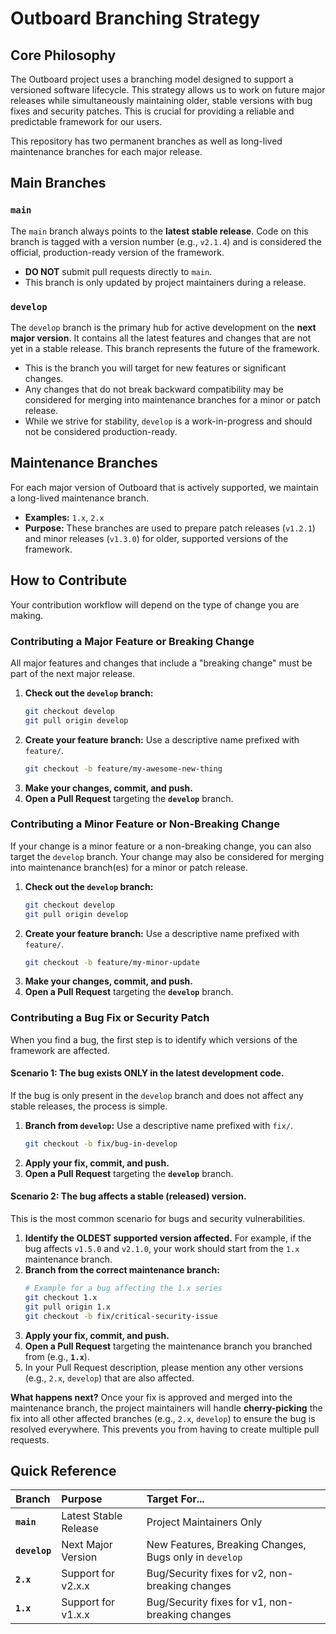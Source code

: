 # Outboard Branching Strategy

## Core Philosophy

The Outboard project uses a branching model designed to support a versioned software lifecycle.
This strategy allows us to work on future major releases while simultaneously maintaining older,
stable versions with bug fixes and security patches. This is crucial for providing a reliable and
predictable framework for our users.

This repository has two permanent branches as well as long-lived maintenance branches for each major release.

## Main Branches

### `main`
The `main` branch always points to the **latest stable release**. Code on this branch is tagged with a version number (e.g., `v2.1.4`) and is considered the official, production-ready version of the framework.

* **DO NOT** submit pull requests directly to `main`.
* This branch is only updated by project maintainers during a release.

### `develop`
The `develop` branch is the primary hub for active development on the **next major version**. It contains all the latest features and changes that are not yet in a stable release. This branch represents the future of the framework.

* This is the branch you will target for new features or significant changes.
* Any changes that do not break backward compatibility may be considered for merging into maintenance branches
  for a minor or patch release.
* While we strive for stability, `develop` is a work-in-progress and should not be considered production-ready.

## Maintenance Branches

For each major version of Outboard that is actively supported, we maintain a long-lived maintenance branch.

* **Examples:** `1.x`, `2.x`
* **Purpose:** These branches are used to prepare patch releases (`v1.2.1`) and minor releases (`v1.3.0`) for older, supported versions of the framework.

## How to Contribute

Your contribution workflow will depend on the type of change you are making.

### Contributing a Major Feature or Breaking Change

All major features and changes that include a "breaking change" must be part of the next major release.

1.  **Check out the `develop` branch:**
    ```bash
    git checkout develop
    git pull origin develop
    ```
2.  **Create your feature branch:** Use a descriptive name prefixed with `feature/`.
    ```bash
    git checkout -b feature/my-awesome-new-thing
    ```
3.  **Make your changes, commit, and push.**
4.  **Open a Pull Request** targeting the **`develop`** branch.

### Contributing a Minor Feature or Non-Breaking Change
If your change is a minor feature or a non-breaking change, you can also target the `develop` branch.
Your change may also be considered for merging into maintenance branch(es) for a minor or patch release.
1.  **Check out the `develop` branch:**
    ```bash
    git checkout develop
    git pull origin develop
    ```
2.  **Create your feature branch:** Use a descriptive name prefixed with `feature/`.
    ```bash
    git checkout -b feature/my-minor-update
    ```
3.  **Make your changes, commit, and push.**
4. **Open a Pull Request** targeting the **`develop`** branch.

### Contributing a Bug Fix or Security Patch

When you find a bug, the first step is to identify which versions of the framework are affected.

#### Scenario 1: The bug exists ONLY in the latest development code.

If the bug is only present in the `develop` branch and does not affect any stable releases, the process is simple.

1.  **Branch from `develop`:** Use a descriptive name prefixed with `fix/`.
    ```bash
    git checkout -b fix/bug-in-develop
    ```
2.  **Apply your fix, commit, and push.**
3.  **Open a Pull Request** targeting the **`develop`** branch.

#### Scenario 2: The bug affects a stable (released) version.

This is the most common scenario for bugs and security vulnerabilities.

1.  **Identify the OLDEST supported version affected.** For example, if the bug affects `v1.5.0` and `v2.1.0`, your work should start from the `1.x` maintenance branch.
2.  **Branch from the correct maintenance branch:**
    ```bash
    # Example for a bug affecting the 1.x series
    git checkout 1.x
    git pull origin 1.x
    git checkout -b fix/critical-security-issue
    ```
3.  **Apply your fix, commit, and push.**
4.  **Open a Pull Request** targeting the maintenance branch you branched from (e.g., **`1.x`**).
5.  In your Pull Request description, please mention any other versions (e.g., `2.x`, `develop`) that are also affected.

**What happens next?** Once your fix is approved and merged into the maintenance branch, the project maintainers will handle **cherry-picking** the fix into all other affected branches (e.g., `2.x`, `develop`) to ensure the bug is resolved everywhere. This prevents you from having to create multiple pull requests.

## Quick Reference

| Branch        | Purpose                   | Target For...                                          |
|:--------------| :------------------------ |:-------------------------------------------------------|
| **`main`**    | Latest Stable Release     | Project Maintainers Only                               |
| **`develop`** | Next Major Version        | New Features, Breaking Changes, Bugs only in `develop` |
| **`2.x`**     | Support for v2.x.x        | Bug/Security fixes for v2, non-breaking changes        |
| **`1.x`**     | Support for v1.x.x        | Bug/Security fixes for v1, non-breaking changes        |

